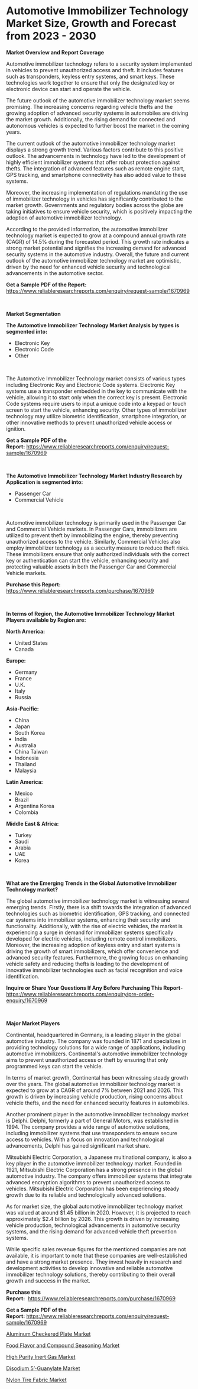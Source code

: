 <p><h1>Automotive Immobilizer Technology Market Size, Growth and Forecast from 2023 - 2030</h1></p><p><strong>Market Overview and Report Coverage</strong></p>
<p><p>Automotive immobilizer technology refers to a security system implemented in vehicles to prevent unauthorized access and theft. It includes features such as transponders, keyless entry systems, and smart keys. These technologies work together to ensure that only the designated key or electronic device can start and operate the vehicle.</p><p>The future outlook of the automotive immobilizer technology market seems promising. The increasing concerns regarding vehicle thefts and the growing adoption of advanced security systems in automobiles are driving the market growth. Additionally, the rising demand for connected and autonomous vehicles is expected to further boost the market in the coming years.</p><p>The current outlook of the automotive immobilizer technology market displays a strong growth trend. Various factors contribute to this positive outlook. The advancements in technology have led to the development of highly efficient immobilizer systems that offer robust protection against thefts. The integration of advanced features such as remote engine start, GPS tracking, and smartphone connectivity has also added value to these systems.</p><p>Moreover, the increasing implementation of regulations mandating the use of immobilizer technology in vehicles has significantly contributed to the market growth. Governments and regulatory bodies across the globe are taking initiatives to ensure vehicle security, which is positively impacting the adoption of automotive immobilizer technology.</p><p>According to the provided information, the automotive immobilizer technology market is expected to grow at a compound annual growth rate (CAGR) of 14.5% during the forecasted period. This growth rate indicates a strong market potential and signifies the increasing demand for advanced security systems in the automotive industry. Overall, the future and current outlook of the automotive immobilizer technology market are optimistic, driven by the need for enhanced vehicle security and technological advancements in the automotive sector.</p></p>
<p><strong>Get a Sample PDF of the Report:</strong> <a href="https://www.reliableresearchreports.com/enquiry/request-sample/1670969">https://www.reliableresearchreports.com/enquiry/request-sample/1670969</a></p>
<p>&nbsp;</p>
<p><strong>Market Segmentation</strong></p>
<p><strong>The Automotive Immobilizer Technology Market Analysis by types is segmented into:</strong></p>
<p><ul><li>Electronic Key</li><li>Electronic Code</li><li>Other</li></ul></p>
<p>&nbsp;</p>
<p><p>The Automotive Immobilizer Technology market consists of various types including Electronic Key and Electronic Code systems. Electronic Key systems use a transponder embedded in the key to communicate with the vehicle, allowing it to start only when the correct key is present. Electronic Code systems require users to input a unique code into a keypad or touch screen to start the vehicle, enhancing security. Other types of immobilizer technology may utilize biometric identification, smartphone integration, or other innovative methods to prevent unauthorized vehicle access or ignition.</p></p>
<p><strong>Get a Sample PDF of the Report:</strong>&nbsp;<a href="https://www.reliableresearchreports.com/enquiry/request-sample/1670969">https://www.reliableresearchreports.com/enquiry/request-sample/1670969</a></p>
<p>&nbsp;</p>
<p><strong>The Automotive Immobilizer Technology Market Industry Research by Application is segmented into:</strong></p>
<p><ul><li>Passenger Car</li><li>Commercial Vehicle</li></ul></p>
<p>&nbsp;</p>
<p><p>Automotive immobilizer technology is primarily used in the Passenger Car and Commercial Vehicle markets. In Passenger Cars, immobilizers are utilized to prevent theft by immobilizing the engine, thereby preventing unauthorized access to the vehicle. Similarly, Commercial Vehicles also employ immobilizer technology as a security measure to reduce theft risks. These immobilizers ensure that only authorized individuals with the correct key or authentication can start the vehicle, enhancing security and protecting valuable assets in both the Passenger Car and Commercial Vehicle markets.</p></p>
<p><strong>Purchase this Report:</strong>&nbsp; <a href="https://www.reliableresearchreports.com/purchase/1670969">https://www.reliableresearchreports.com/purchase/1670969</a></p>
<p>&nbsp;</p>
<p><strong>In terms of Region, the Automotive Immobilizer Technology Market Players available by Region are:</strong></p>
<p>
    <p> <strong> North America: </strong>
        <ul>
            <li>United States</li>
            <li>Canada</li>
        </ul>
        </p> 
    <p> <strong> Europe: </strong>
        <ul>
            <li>Germany</li>
            <li>France</li>
            <li>U.K.</li>
            <li>Italy</li>
            <li>Russia</li>
        </ul>
        </p> 
    <p> <strong> Asia-Pacific: </strong>
        <ul>
            <li>China</li>
            <li>Japan</li>
            <li>South Korea</li>
            <li>India</li>
            <li>Australia</li>
            <li>China Taiwan</li>
            <li>Indonesia</li>
            <li>Thailand</li>
            <li>Malaysia</li>
        </ul>
        </p> 
    <p> <strong> Latin America: </strong>
        <ul>
            <li>Mexico</li>
            <li>Brazil</li>
            <li>Argentina Korea</li>
            <li>Colombia</li>
        </ul>
        </p> 
    <p> <strong> Middle East & Africa: </strong>
        <ul>
            <li>Turkey</li>
            <li>Saudi</li>
            <li>Arabia</li>
            <li>UAE</li>
            <li>Korea</li>
        </ul>
    </p>
    </p>
<p>&nbsp;</p>
<p><strong>What are the Emerging Trends in the Global Automotive Immobilizer Technology market?</strong></p>
<p><p>The global automotive immobilizer technology market is witnessing several emerging trends. Firstly, there is a shift towards the integration of advanced technologies such as biometric identification, GPS tracking, and connected car systems into immobilizer systems, enhancing their security and functionality. Additionally, with the rise of electric vehicles, the market is experiencing a surge in demand for immobilizer systems specifically developed for electric vehicles, including remote control immobilizers. Moreover, the increasing adoption of keyless entry and start systems is driving the growth of smart immobilizers, which offer convenience and advanced security features. Furthermore, the growing focus on enhancing vehicle safety and reducing thefts is leading to the development of innovative immobilizer technologies such as facial recognition and voice identification.</p></p>
<p><strong>Inquire or Share Your Questions If Any Before Purchasing This Report</strong>- <a href="https://www.reliableresearchreports.com/enquiry/pre-order-enquiry/1670969">https://www.reliableresearchreports.com/enquiry/pre-order-enquiry/1670969</a></p>
<p>&nbsp;</p>
<p><strong>Major Market Players</strong></p>
<p><p>Continental, headquartered in Germany, is a leading player in the global automotive industry. The company was founded in 1871 and specializes in providing technology solutions for a wide range of applications, including automotive immobilizers. Continental's automotive immobilizer technology aims to prevent unauthorized access or theft by ensuring that only programmed keys can start the vehicle.</p><p>In terms of market growth, Continental has been witnessing steady growth over the years. The global automotive immobilizer technology market is expected to grow at a CAGR of around 7% between 2021 and 2026. This growth is driven by increasing vehicle production, rising concerns about vehicle thefts, and the need for enhanced security features in automobiles.</p><p>Another prominent player in the automotive immobilizer technology market is Delphi. Delphi, formerly a part of General Motors, was established in 1994. The company provides a wide range of automotive solutions, including immobilizer systems that use transponders to ensure secure access to vehicles. With a focus on innovation and technological advancements, Delphi has gained significant market share.</p><p>Mitsubishi Electric Corporation, a Japanese multinational company, is also a key player in the automotive immobilizer technology market. Founded in 1921, Mitsubishi Electric Corporation has a strong presence in the global automotive industry. The company offers immobilizer systems that integrate advanced encryption algorithms to prevent unauthorized access to vehicles. Mitsubishi Electric Corporation has been experiencing steady growth due to its reliable and technologically advanced solutions.</p><p>As for market size, the global automotive immobilizer technology market was valued at around $1.45 billion in 2020. However, it is projected to reach approximately $2.4 billion by 2026. This growth is driven by increasing vehicle production, technological advancements in automotive security systems, and the rising demand for advanced vehicle theft prevention systems.</p><p>While specific sales revenue figures for the mentioned companies are not available, it is important to note that these companies are well-established and have a strong market presence. They invest heavily in research and development activities to develop innovative and reliable automotive immobilizer technology solutions, thereby contributing to their overall growth and success in the market.</p></p>
<p><strong>Purchase this Report:</strong>&nbsp;&nbsp;<a href="https://www.reliableresearchreports.com/purchase/1670969">https://www.reliableresearchreports.com/purchase/1670969</a></p>
<p></p>
<p><strong>Get a Sample PDF of the Report:</strong>&nbsp;<a href="https://www.reliableresearchreports.com/enquiry/request-sample/1670969">https://www.reliableresearchreports.com/enquiry/request-sample/1670969</a></p>
<p><p><a href="https://github.com/Chiragrp26/Market-Research-Report-List-1/blob/main/aluminum-checkered-plate-market.md">Aluminum Checkered Plate Market</a></p><p><a href="https://www.linkedin.com/pulse/decoding-food-flavor-compound-seasoning-market-deep-dive-latest/">Food Flavor and Compound Seasoning Market</a></p><p><a href="https://issuu.com/reportprime-2/docs/high-purity-inert-gas-market-size-2030.pptx?fr=xKAE9_zU1NQ">High Purity Inert Gas Market</a></p><p><a href="https://www.linkedin.com/pulse/disodium-5rsquo-guanylate-market-insights-players-forecast/">Disodium 5’-Guanylate Market</a></p><p><a href="https://medium.com/@taniawisozk2023/nylon-tire-fabric-market-outlook-industry-overview-and-forecast-2023-to-2030-85ba83735325">Nylon Tire Fabric Market</a></p></p>